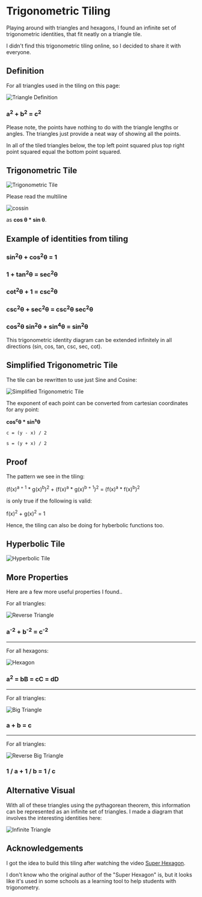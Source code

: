 # Trigonometric Tiling

Playing around with triangles and hexagons, I found an infinite set of trigonometric identities, that fit neatly on a triangle tile.

I didn't find this trigonometric tiling online, so I decided to share it with everyone.

## Definition

For all triangles used in the tiling on this page:

![Triangle Definition](define-triangle.png)

### a<sup>2</sup> + b<sup>2</sup> = c<sup>2</sup>

Please note, the points have nothing to do with the triangle lengths or angles. The triangles just provide a neat way of showing all the points.

In all of the tiled triangles below, the top left point squared plus top right point squared equal the bottom point squared.

## Trigonometric Tile

![Trigonometric Tile](trigonometric-tiling.png)

Please read the multiline

![cossin](cossin.png)

as **cos θ * sin θ**.

## Example of identities from tiling

### sin<sup>2</sup>θ + cos<sup>2</sup>θ = 1
### 1 + tan<sup>2</sup>θ = sec<sup>2</sup>θ
### cot<sup>2</sup>θ + 1 = csc<sup>2</sup>θ
### csc<sup>2</sup>θ + sec<sup>2</sup>θ = csc<sup>2</sup>θ sec<sup>2</sup>θ
### cos<sup>2</sup>θ sin<sup>2</sup>θ + sin<sup>4</sup>θ = sin<sup>2</sup>θ

This trigonometric identity diagram can be extended infinitely in all directions (sin, cos, tan, csc, sec, cot).

## Simplified Trigonometric Tile

The tile can be rewritten to use just Sine and Cosine:

![Simplified Trigonometric Tile](trigonometric-tiling-simple.png)

The exponent of each point can be converted from cartesian coordinates for any point:

**cos<sup>c</sup>θ * sin<sup>s</sup>θ**

    c = (y - x) / 2

    s = (y + x) / 2

## Proof

The pattern we see in the tiling:

(f(x)<sup>a + 1</sup> * g(x)<sup>b</sup>)<sup>2</sup> + (f(x)<sup>a</sup> * g(x)<sup>b + 1</sup>)<sup>2</sup> = (f(x)<sup>a</sup> * f(x)<sup>b</sup>)<sup>2</sup>

is only true if the following is valid:

f(x)<sup>2</sup> + g(x)<sup>2</sup> = 1

Hence, the tiling can also be doing for hyberbolic functions too.

## Hyperbolic Tile

![Hyperbolic Tile](hyperbolic-tiling.png)

## More Properties

Here are a few more useful properties I found..

For all triangles:

![Reverse Triangle](reverse-triangle.png)

### a<sup>-2</sup> + b<sup>-2</sup> = c<sup>-2</sup>

---

For all hexagons:

![Hexagon](hexagon.png)

### a<sup>2</sup> = bB = cC = dD

---

For all triangles:

![Big Triangle](big-triangle.png)

### a + b = c

---

For all triangles:

![Reverse Big Triangle](reverse-big-triangle.png)

### 1 / a + 1 / b = 1 / c

## Alternative Visual

With all of these triangles using the pythagorean theorem, this information can be represented as an infinite set of triangles. I made a diagram that involves the interesting identities here:

![Infinite Triangle](infinite_triangle.png)

## Acknowledgements

I got the idea to build this tiling after watching the video [Super Hexagon](https://www.youtube.com/watch?v=T7D1W1oD8wo).

I don't know who the original author of the "Super Hexagon" is, but it looks like it's used in some schools as a learning tool to help students with trigonometry.
